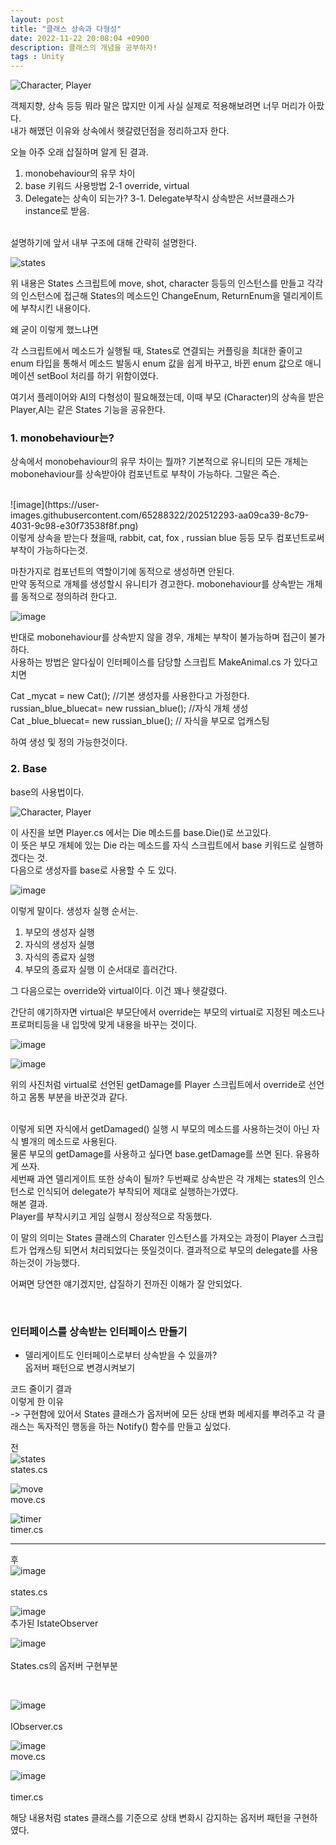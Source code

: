 ```yaml
---
layout: post
title: "클래스 상속과 다형성"
date: 2022-11-22 20:08:04 +0900
description: 클래스의 개념을 공부하자!
tags : Unity
---
```


![Character, Player](https://user-images.githubusercontent.com/65288322/202504527-e07daa39-32dc-4b3d-8dc1-d9a276bcb1c3.png)

객체지향, 상속 등등 뭐라 말은 많지만 이게 사실 실제로 적용해보려면 너무 머리가 아팠다.<br>
내가 해맸던 이유와 상속에서 헷갈렸던점을 정리하고자 한다.<br>

오늘 아주 오래 삽질하며 알게 된 결과.<br>

1. monobehaviour의 유무 차이
1. base 키워드 사용방법
   2-1 override, virtual
1. Delegate는 상속이 되는가?
   3-1. Delegate부착시 상속받은 서브클래스가 instance로 받음.

<br>
설명하기에 앞서 내부 구조에 대해 간략히 설명한다.

![states](https://user-images.githubusercontent.com/65288322/202505775-547a33b6-be06-4da2-a7fa-c192bbe45f96.png)

위 내용은 States 스크립트에 move, shot, character 등등의 인스턴스를 만들고 각각의 인스턴스에 접근해 States의 메소드인 ChangeEnum, ReturnEnum을 델리게이트에 부착시킨 내용이다.<br>

왜 굳이 이렇게 했느냐면
<br>

각 스크립트에서 메소드가 실행될 때, States로 연결되는 커플링을 최대한 줄이고 enum 타입을 통해서 메소드 발동시 enum 값을 쉽게 바꾸고, 바뀐 enum 값으로 애니메이션 setBool 처리를 하기 위함이였다.

여기서 플레이어와 AI의 다형성이 필요해졌는데, 이때 부모 (Character)의 상속을 받은 Player,AI는 같은 States 기능을 공유한다.
<br>

### 1. monobehaviour는?<br>
상속에서 monobehaviour의 유무 차이는 뭘까?
기본적으로 유니티의 모든 개체는 mobonehaviour를 상속받아야 컴포넌트로 부착이 가능하다.
그말은 즉슨.

<br>
![image](https://user-images.githubusercontent.com/65288322/202512293-aa09ca39-8c79-4031-9c98-e30f73538f8f.png)
<br>
이렇게 상속을 받는다 쳤을때,  rabbit, cat, fox , russian blue 등등 모두 컴포넌트로써 부착이 가능하다는것.


<br>

마찬가지로 컴포넌트의 역할이기에 동적으로 생성하면 안된다.<br>
만약 동적으로 개체를 생성할시 유니티가 경고한다. mobonehaviour를 상속받는 개체를 동적으로 정의하려 한다고.

![image](https://user-images.githubusercontent.com/65288322/202512317-98c543ae-7628-4bb9-82af-f33b48e28fd0.png)


반대로 mobonehaviour를 상속받지 않을 경우, 개체는 부착이 불가능하며 접근이 불가하다.<br>
사용하는 방법은 알다싶이 인터페이스를 담당할 스크립트 MakeAnimal.cs 가 있다고 치면

Cat _mycat = new Cat();   //기본 생성자를 사용한다고 가정한다.<br>
russian_blue_bluecat= new russian_blue(); //자식 개체 생성<br>
Cat _blue_bluecat= new russian_blue(); // 자식을 부모로 업캐스팅<br>

하여 생성 및 정의 가능한것이다.

### 2. Base<br>
base의 사용법이다.

![Character, Player](https://user-images.githubusercontent.com/65288322/202504527-e07daa39-32dc-4b3d-8dc1-d9a276bcb1c3.png)<br>

이 사진을 보면 Player.cs 에서는 Die 메소드를 base.Die()로 쓰고있다.<br>
이 뜻은 부모 개체에 있는 Die 라는 메소드를 자식 스크립트에서 base 키워드로 실행하겠다는 것.<br>
다음으로 생성자를 base로 사용할 수 도 있다.<br>


![image](https://user-images.githubusercontent.com/65288322/202511317-580b94e8-8857-4155-94ea-a560920d05af.png)


이렇게 말이다.
생성자 실행 순서는.
1. 부모의 생성자 실행
3. 자식의 생성자 실행
4. 자식의 종료자 실행
5. 부모의 종료자 실행
이 순서대로 흘러간다.

그 다음으로는 override와 virtual이다.
이건 꽤나 헷갈렸다.

간단히 얘기하자면 virtual은 부모단에서 override는 부모의 virtual로 지정된 메소드나 프로퍼티등을 내 입맛에 맞게 내용을 바꾸는 것이다.

![image](https://user-images.githubusercontent.com/65288322/202512835-e21010d4-79ec-47b3-bb7d-4dda2db95277.png)

![image](https://user-images.githubusercontent.com/65288322/202512929-8367db6f-a82b-4fb5-8021-c67377d08e64.png)

위의 사진처럼 virtual로 선언된 getDamage를 Player 스크립트에서 override로 선언하고 몸통 부분을 바꾼것과 같다.

<br>
이렇게 되면 자식에서 getDamaged() 실행 시 부모의 메소드를 사용하는것이 아닌 자식 별개의 메소드로 사용된다.

<br>
물론 부모의 getDamage를 사용하고 싶다면 base.getDamage를 쓰면 된다.
유용하게 쓰자.

<br>
세번째
과연 델리게이트 또한 상속이 될까?
두번째로 상속받은 각 개체는 states의 인스턴스로 인식되어 delegate가 부착되어 제대로 실행하는가였다.

<br>
해본 결과.<br>
Player를 부착시키고 게임 실행시 정상적으로 작동했다.<br>

이 말의 의미는 States 클래스의 Charater 인스턴스를 가져오는 과정이 Player 스크립트가 업캐스팅 되면서 처리되었다는 뜻일것이다. 결과적으로 부모의 delegate를 사용하는것이 가능했다.


어쩌면 당연한 얘기겠지만, 삽질하기 전까진 이해가 잘 안되었다.<br>

<br>

### 인터페이스를 상속받는 인터페이스 만들기<br>
+ 델리게이트도 인터페이스로부터 상속받을 수 있을까?<br>
옵저버 패턴으로 변경시켜보기<br>


코드 줄이기 결과<br>
이렇게 한 이유<br>
-> 구현함에 있어서 States 클래스가 옵저버에 모든 상태 변화 메세지를 뿌려주고 각 클래스는 독자적인 행동을 하는 Notify() 함수를 만들고 싶었다.<br>

전<br>
![states](https://user-images.githubusercontent.com/65288322/202639955-b654867d-3db4-40d7-9f66-3ff802198b51.png)<br>
states.cs

![move](https://user-images.githubusercontent.com/65288322/202640140-20019836-515b-4771-85c0-8c8d57acfc91.png)<br>
move.cs

![timer](https://user-images.githubusercontent.com/65288322/202640190-75949073-acce-495d-8a86-f933b27ccd61.png)<br>
timer.cs

---

후<br>
![image](https://user-images.githubusercontent.com/65288322/202639520-2520640b-7226-4daf-81e3-b83fa4dd3901.png)<br>
<br>
states.cs

![image](https://user-images.githubusercontent.com/65288322/202640598-795b160d-8bdb-4474-9808-49512c51cf12.png)<br>
추가된 IstateObserver

![image](https://user-images.githubusercontent.com/65288322/202640665-4aa9b57a-3925-492e-b285-58e10ad70c04.png)<br>
<br>
States.cs의 옵저버 구현부분

<br>

![image](https://user-images.githubusercontent.com/65288322/202640758-b5423f1b-19d1-4605-bc5d-5de8c75ebf64.png)<br>
<br>
IObserver.cs

![image](https://user-images.githubusercontent.com/65288322/202640512-e8cd4cab-352f-4576-b803-ccd542d009b8.png)<br>
move.cs

![image](https://user-images.githubusercontent.com/65288322/202640489-03f79534-919a-4e76-9b94-927f8d292931.png)<br>
<br>
timer.cs<br>


해당 내용처럼 states 클래스를 기준으로 상태 변화시 감지하는 옵저버 패턴을 구현하였다.
